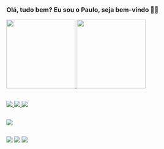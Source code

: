 ### Olá, tudo bem? Eu sou o Paulo, seja bem-vindo 👋😄

<div>
<a href= "https://github.com/ntpaulo"/>
<img height="180em" src="https://github-readme-stats.vercel.app/api?username=ntpaulo&show_icons=true&theme=gruvbox"/>
<img height="180em" src="https://github-readme-stats.vercel.app/api/top-langs/?username=ntpaulo&layout=compact&langs_count=16&theme=gruvbox"/>
</div>

##

<div>
  <img src="https://img.shields.io/badge/C%2B%2B-00599C?style=for-the-badge&logo=c%2B%2B&logoColor=white"/>
  <img src="https://img.shields.io/badge/Java-ED8B00?style=for-the-badge&logo=openjdk&logoColor=white"/>
  <img src="https://img.shields.io/badge/Python-3776AB?style=for-the-badge&logo=python&logoColor=white"/>
  
  <div/>
  
##

<div>
  <img src="https://img.shields.io/badge/Counter_Strike-000000?style=for-the-badge&logo=counter-strike&logoColor=white"/>
  
<div/>
  
##

<div>
  <a href="" target="_blank"><img src="https://img.shields.io/badge/Discord-7289DA?style=for-the-badge&logo=discord&logoColor=white" target="_blank"></a>
  <a href="" target="_blank"><img src="https://img.shields.io/badge/Twitch-9146FF?style=for-the-badge&logo=twitch&logoColor=white" target="_blank"></a>
  <a href="https://www.instagram.com/ntpaulo/" target="_blank"><img src="https://img.shields.io/badge/Instagram-E4405F?style=for-the-badge&logo=instagram&logoColor=white" target="_blank"></a>
  
<div/>

